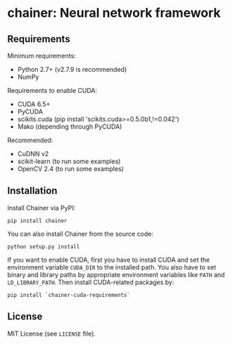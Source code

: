 # chainer: Neural network framework

## Requirements

Minimum requirements:
- Python 2.7+ (v2.7.9 is recommended)
- NumPy

Requirements to enable CUDA:
- CUDA 6.5+
- PyCUDA
- scikits.cuda (pip install 'scikits.cuda>=0.5.0b1,!=0.042')
- Mako (depending through PyCUDA)

Recommended:
- CuDNN v2
- scikit-learn (to run some examples)
- OpenCV 2.4 (to run some examples)

## Installation

Install Chainer via PyPI:
```
pip install chainer
```

You can also install Chainer from the source code:
```
python setup.py install
```

If you want to enable CUDA, first you have to install CUDA and set the environment variable `CUDA_DIR` to the installed path.
You also have to set binary and library paths by appropriate environment variables like `PATH` and `LD_LIBRARY_PATH`.
Then install CUDA-related packages by:
```
pip install `chainer-cuda-requirements`
```

## License

MIT License (see `LICENSE` file).
